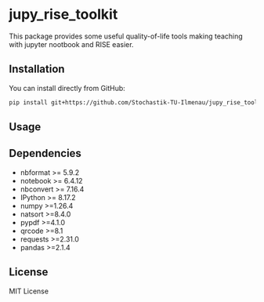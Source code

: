 # jupy_rise_toolkit

This package provides some useful quality-of-life tools making teaching with jupyter nootbook and RISE easier.


## Installation

You can install directly from GitHub:

```bash
pip install git+https://github.com/Stochastik-TU-Ilmenau/jupy_rise_toolkit.git
```

## Usage

## Dependencies

- nbformat >= 5.9.2
- notebook >= 6.4.12
- nbconvert >= 7.16.4
- IPython >= 8.17.2
- numpy >=1.26.4
- natsort >=8.4.0
- pypdf >=4.1.0
- qrcode >=8.1
- requests >=2.31.0
- pandas >=2.1.4

## License

MIT License
